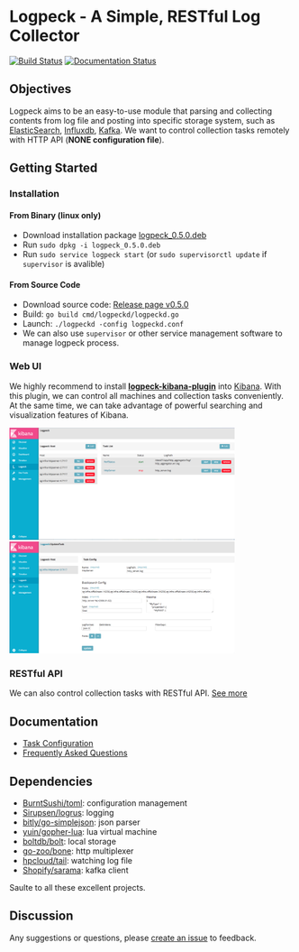 # Logpeck - A Simple, RESTful Log Collector

[![Build Status](https://travis-ci.org/opera/logpeck.svg?branch=master)](https://travis-ci.org/opera/logpeck)
[![Documentation Status](https://img.shields.io/badge/中文文档-最新-brightgreen.svg)](README-cn.md)

## Objectives
Logpeck aims to be an easy-to-use module that parsing and collecting contents from log file and posting into specific storage system, such as [ElasticSearch](https://github.com/elastic/elasticsearch), [Influxdb](https://github.com/influxdata/influxdb), [Kafka](https://github.com/apache/kafka). We want to control collection tasks remotely with HTTP API (**NONE configuration file**).

## Getting Started

### Installation
#### From Binary (linux only)

 * Download installation package [logpeck_0.5.0.deb](https://github.com/opera/resources/blob/master/logpeck/releases/logpeck_0.5.0.deb)
 * Run `sudo dpkg -i logpeck_0.5.0.deb`
 * Run `sudo service logpeck start` (or `sudo supervisorctl update` if `supervisor` is avalible) 

#### From Source Code

 * Download source code: [Release page v0.5.0](https://github.com/opera/logpeck/releases/tag/0.5.0)
 * Build: `go build cmd/logpeckd/logpeckd.go`
 * Launch: `./logpeckd -config logpeckd.conf`
 * We can also use `supervisor` or other service management software to manage logpeck process.

### Web UI

We highly recommend to install [**logpeck-kibana-plugin**](https://github.com/opera/logpeck-kibana-plugin) into [Kibana](https://github.com/elastic/kibana). With this plugin, we can control all machines and collection tasks conveniently. At the same time, we can take advantage of powerful searching and visualization features of Kibana.

<p float="left">
  <img src="https://github.com/opera/resources/blob/master/logpeck/1.png" width="400" />
  <img src="https://github.com/opera/resources/blob/master/logpeck/2.png" width="400" /> 
</p>

### RESTful API

We can also control collection tasks with RESTful API. [See more](doc/restful.md)

## Documentation

 * [Task Configuration](doc/task_config.md)
 * [Frequently Asked Questions](doc/FAQ.md)
 
## Dependencies

 * [BurntSushi/toml](https://github.com/BurntSushi/toml): configuration management
 * [Sirupsen/logrus](https://github.com/Sirupsen/logrus): logging
 * [bitly/go-simplejson](https://github.com/bitly/go-simplejson): json parser
 * [yuin/gopher-lua](https://github.com/yuin/gopher-lua): lua virtual machine
 * [boltdb/bolt](https://github.com/boltdb/bolt): local storage
 * [go-zoo/bone](https://github.com/go-zoo/bone): http multiplexer
 * [hpcloud/tail](https://github.com/hpcloud/tail): watching log file
 * [Shopify/sarama](https://github.com/Shopify/sarama): kafka client
 
 Saulte to all these excellent projects.
 
## Discussion

Any suggestions or questions, please [create an issue](https://github.com/opera/logpeck/issues/new) to feedback.
